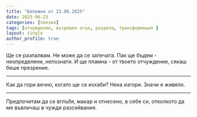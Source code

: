 ```yaml
---
title: "Бележки от 23.06.2025"
date: 2025-06-23
categories: [поезия]
tags: [отчуждение, вътрешен огън, раздяла, трансформация ]
layout: single
author_profile: true
---
```


<div class="poem">
Ще се разпалвам.
Не може да се запечата.
Пак ще бъдем -
неопределени, непознати.
И ще пламна -
от твоето отчуждение,
сякаш беше презрение.

<hr/>

Как да гори вечно,
когато ще се изхаби?
Нека изгори.
Значи е живяло.

<hr/>
Предпочитам да се вглъбя, макар и отнесено, в себе си, отколкото да ме въвличаш в чужди разсейвания.

</div>